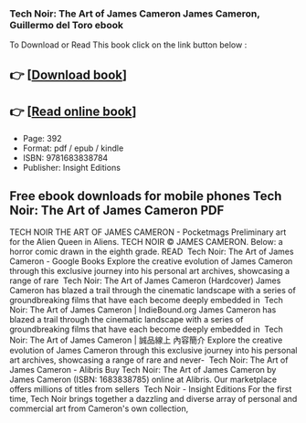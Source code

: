 ### Tech Noir: The Art of James Cameron James Cameron, Guillermo del Toro ebook

To Download or Read This book click on the link button below :

## 👉  [**[Download book](http://filesbooks.info/download.php?group=book&from=github.com&id=616965&lnk=1064 "Download book")**]

## 👉  [**[Read online book](http://filesbooks.info/download.php?group=book&from=github.com&id=616965&lnk=1064 "Read online book")**]


* Page: 392
* Format: pdf / epub / kindle
* ISBN: 9781683838784
* Publisher: Insight Editions



## Free ebook downloads for mobile phones Tech Noir: The Art of James Cameron PDF



 TECH NOIR THE ART OF JAMES CAMERON - Pocketmags Preliminary art for the Alien Queen in Aliens. TECH NOIR © JAMES CAMERON. Below: a horror comic drawn in the eighth grade. READ 
 Tech Noir: The Art of James Cameron - Google Books Explore the creative evolution of James Cameron through this exclusive journey into his personal art archives, showcasing a range of rare 
 Tech Noir: The Art of James Cameron (Hardcover) James Cameron has blazed a trail through the cinematic landscape with a series of groundbreaking films that have each become deeply embedded in 
 Tech Noir: The Art of James Cameron | IndieBound.org James Cameron has blazed a trail through the cinematic landscape with a series of groundbreaking films that have each become deeply embedded in 
 Tech Noir: The Art of James Cameron | 誠品線上 內容簡介 Explore the creative evolution of James Cameron through this exclusive journey into his personal art archives, showcasing a range of rare and never- 
 Tech Noir: The Art of James Cameron - Alibris Buy Tech Noir: The Art of James Cameron by James Cameron (ISBN: 1683838785) online at Alibris. Our marketplace offers millions of titles from sellers 
 Tech Noir - Insight Editions For the first time, Tech Noir brings together a dazzling and diverse array of personal and commercial art from Cameron&#039;s own collection, 





